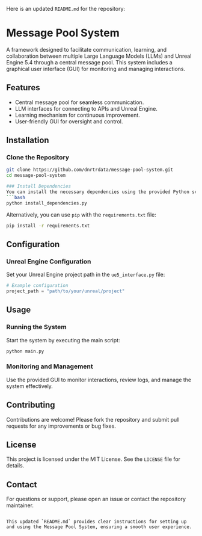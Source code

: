 Here is an updated `README.md` for the repository:

# Message Pool System

A framework designed to facilitate communication, learning, and collaboration between multiple Large Language Models (LLMs) and Unreal Engine 5.4 through a central message pool. This system includes a graphical user interface (GUI) for monitoring and managing interactions.

## Features
- Central message pool for seamless communication.
- LLM interfaces for connecting to APIs and Unreal Engine.
- Learning mechanism for continuous improvement.
- User-friendly GUI for oversight and control.

## Installation

### Clone the Repository
```bash
git clone https://github.com/dnrtrdata/message-pool-system.git
cd message-pool-system

### Install Dependencies
You can install the necessary dependencies using the provided Python script:
```bash
python install_dependencies.py
```

Alternatively, you can use `pip` with the `requirements.txt` file:
```bash
pip install -r requirements.txt
```

## Configuration

### Unreal Engine Configuration
Set your Unreal Engine project path in the `ue5_interface.py` file:
```python
# Example configuration
project_path = "path/to/your/unreal/project"
```

## Usage

### Running the System
Start the system by executing the main script:
```bash
python main.py
```

### Monitoring and Management
Use the provided GUI to monitor interactions, review logs, and manage the system effectively.

## Contributing
Contributions are welcome! Please fork the repository and submit pull requests for any improvements or bug fixes.

## License
This project is licensed under the MIT License. See the `LICENSE` file for details.

## Contact
For questions or support, please open an issue or contact the repository maintainer.

```

This updated `README.md` provides clear instructions for setting up and using the Message Pool System, ensuring a smooth user experience.
